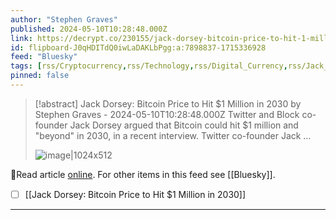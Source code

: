 ```yaml
---
author: "Stephen Graves"
published: 2024-05-10T10:28:48.000Z
link: https://decrypt.co/230155/jack-dorsey-bitcoin-price-to-hit-1-million-in-2030
id: flipboard-J0qHDITdQ0iwLaDAKLbPgg:a:7898837-1715336928
feed: "Bluesky"
tags: [rss/Cryptocurrency,rss/Technology,rss/Digital_Currency,rss/Jack_Dorsey,rss/Bluesky]
pinned: false
---
```

> [!abstract] Jack Dorsey: Bitcoin Price to Hit $1 Million in 2030 by Stephen Graves - 2024-05-10T10:28:48.000Z
> Twitter and Block co-founder Jack Dorsey argued that Bitcoin could hit $1 million and "beyond" in 2030, in a recent interview. Twitter co-founder Jack …
>
> ![image|1024x512](https://ic-cdn.flipboard.com/decrypt.co/6ed74fee2cf549c3d60ecacec357db41a4140cfe/_large.jpeg)

🔗Read article [online](https://decrypt.co/230155/jack-dorsey-bitcoin-price-to-hit-1-million-in-2030). For other items in this feed see [[Bluesky]].

- [ ] [[Jack Dorsey꞉ Bitcoin Price to Hit $1 Million in 2030]]
- - -

